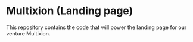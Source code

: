 # Multixion (Landing page)

This repository contains the code that will power the landing page for our venture Multixion.
